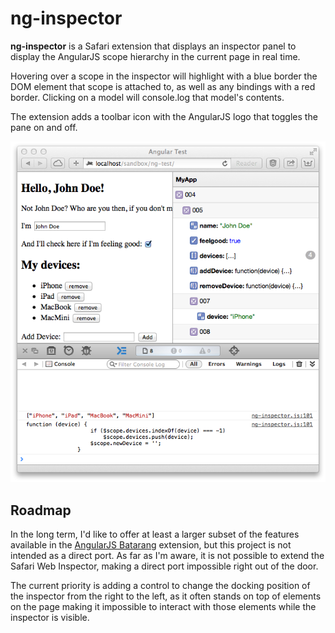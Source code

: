 # ng-inspector

__ng-inspector__ is a Safari extension that displays an inspector panel to display the AngularJS scope hierarchy in the current page in real time.

Hovering over a scope in the inspector will highlight with a blue border the DOM element that scope is attached to, as well as any bindings with a red border. Clicking on a model will console.log that model's contents.

The extension adds a toolbar icon with the AngularJS logo that toggles the pane on and off.

![screenshot](screenshot.png?raw=true)

## Roadmap

In the long term, I'd like to offer at least a larger subset of the features available in the [AngularJS Batarang](https://github.com/angular/angularjs-batarang) extension, but this project is not intended as a direct port. As far as I'm aware, it is not possible to extend the Safari Web Inspector, making a direct port impossible right out of the door.

The current priority is adding a control to change the docking position of the inspector from the right to the left, as it often stands on top of elements on the page making it impossible to interact with those elements while the inspector is visible.